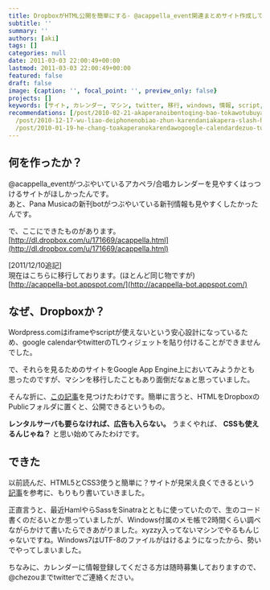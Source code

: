 ```yaml
---
title: DropboxがHTML公開を簡単にする- @acappella_event関連まとめサイト作成してみた
subtitle: ''
summary: ''
authors: [aki]
tags: []
categories: null
date: 2011-03-03 22:00:49+00:00
lastmod: 2011-03-03 22:00:49+00:00
featured: false
draft: false
image: {caption: '', focal_point: '', preview_only: false}
projects: []
keywords: [サイト, カレンダー, マシン, twitter, 移行, windows, 情報, script, 広告, 付属]
recommendations: [/post/2010-02-21-akaperanoibentoqing-bao-tokawotubuyaku-at-acappella-eventnoshi-ifang/,
  /post/2010-12-17-wu-liao-deiphonenobiao-zhun-karendaniakapera-slash-he-chang-karendawobiao-shi-surufang-fa/,
  /post/2010-01-19-he-chang-toakaperanokarendawogoogle-calendardezuo-tutemita/]
---
```

## 何を作ったか？
@acappella\_eventがつぶやいているアカペラ/合唱カレンダーを見やすくはっつけるサイトがほしかったんです。  
あと、Pana Musicaの新刊botがつぶやいている新刊情報も見やすくしたかったんです。

で、ここにできたものがあります。  
[http://dl.dropbox.com/u/171669/acappella.html](http://dl.dropbox.com/u/171669/acappella.html)

[2011/12/10追記]  
現在はこちらに移行しております。(ほとんど同じ物ですが)  
[http://acappella-bot.appspot.com/](http://acappella-bot.appspot.com/)

## なぜ、Dropboxか？
Wordpress.comはiframeやscriptが使えないという安心設計になっているため、google calendarやtwitterのTLウィジェットを貼り付けることができませんでした。

で、それらを見るためのサイトをGoogle App Engine上においてみようかとも思ったのですが、マシンを移行したこともあり面倒だなぁと思っていました。

そんな折に、[この記事](http://www.lifehacker.jp/2010/05/100507dropboxtips.html)を見つけたわけです。簡単に言うと、HTMLをDropboxのPublicフォルダに置くと、公開できるというもの。

**レンタルサーバも要らなければ、広告も入らない。** うまくやれば、 **CSSも使えるんじゃね？** と思い始めてみたわけです。

## できた
以前読んだ、HTML5とCSS3使うと簡単に？サイトが見栄え良くできるという[記事](http://yoppa.org/taumedia10/1695.html)を参考に、もりもり書いていきました。

正直言うと、最近HamlやらSassをSinatraとともに使っていたので、生のコード書くのだるいとか思っていましたが、Windows付属のメモ帳で2時間くらい調べながらかけて書いたらできあがりました。xyzzy入ってないマシンでやるもんじゃないですね。Windows7はUTF-8のファイルがはけるようになったから、勢いでやってしまいました。

ちなみに、カレンダーに情報登録してくださる方は随時募集しておりますので、@chezouまでtwitterでご連絡ください。


